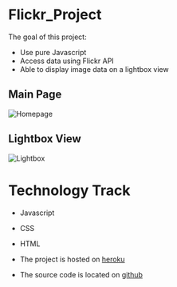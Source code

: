 # Flickr_Project
The goal of this project:
* Use pure Javascript
* Access data using Flickr API
* Able to display image data on a lightbox view

## Main Page
![Homepage](/homepage.png)

## Lightbox View
![Lightbox](/lightbox_sample.png)




# Technology Track
* Javascript
* CSS
* HTML

* The project is hosted on [heroku](https://radiant-ridge-3805.herokuapp.com/)
* The source code is located on [github](https://github.com/xyedagun/Flickr_Project)